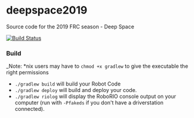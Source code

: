 # deepspace2019
Source code for the 2019 FRC season - Deep Space

[![Build Status](https://travis-ci.org/Pearcerobotics/deep-space-2019.svg?branch=master)](https://travis-ci.org/Pearcerobotics/deep-space-2019)

### Build
_Note: *nix users may have to `chmod +x gradlew` to give the executable the right permissions
- ```./gradlew build``` will build your Robot Code
- ```./gradlew deploy``` will build and deploy your code.
- ```./gradlew riolog``` will display the RoboRIO console output on your computer (run with `-Pfakeds` if you don't have a driverstation connected).
